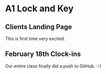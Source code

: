 # A1 Lock and Key
## Clients Landing Page
This is first time very excited.


## February 18th Clock-ins
<p>Our entire class finally did a push to GitHub. :-)</p>